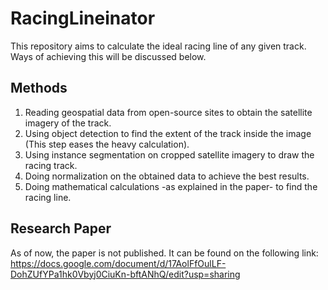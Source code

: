 # __RacingLineinator__
This repository aims to calculate the ideal racing line of any given track. Ways of achieving this will be discussed below.

## Methods
1. Reading geospatial data from open-source sites to obtain the satellite imagery of the track.
2. Using object detection to find the extent of the track inside the image (This step eases the heavy calculation).
3. Using instance segmentation on cropped satellite imagery to draw the racing track.
4. Doing normalization on the obtained data to achieve the best results.
5. Doing mathematical calculations -as explained in the paper- to find the racing line.

## Research Paper
As of now, the paper is not published.
It can be found on the following link: https://docs.google.com/document/d/17AolFfOulLF-DohZUfYPa1hk0Vbyj0CiuKn-bftANhQ/edit?usp=sharing
